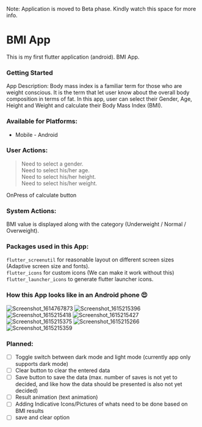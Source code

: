 Note: Application is moved to Beta phase. Kindly watch this space for more info.

# BMI App

This is my first flutter application (android).
BMI App.

### Getting Started

App Description: Body mass index is a familiar term for those who are weight conscious. It is the term that let user know about the overall body composition in terms of fat.
In this app, user can select their Gender, Age, Height and Weight and calculate their Body Mass Index (BMI).</br>

### Available for Platforms:
- Mobile - Android

### User Actions:
> Need to select a gender. </br>
> Need to select his/her age. </br>
> Need to select his/her height. </br>
> Need to select his/her weight. </br>


OnPress of calculate button </br>

### System Actions:
BMI value is displayed along with the category (Underweight / Normal / Overweight).

### Packages used in this App:
`flutter_screenutil` for reasonable layout on different screen sizes (Adaptive screen size and fonts). </br>
`flutter_icons` for custom icons (We can make it work without this) </br>
`flutter_launcher_icons` to generate flutter launcher icons.

### How this App looks like in an Android phone :heart_eyes:
![Screenshot_1614767873](https://user-images.githubusercontent.com/51072726/110341653-94f8bb80-8050-11eb-8904-35bd6eb58439.png)
![Screenshot_1615215396](https://user-images.githubusercontent.com/51072726/110342071-046eab00-8051-11eb-9180-4cbb01f3c3a7.png)
![Screenshot_1615215418](https://user-images.githubusercontent.com/51072726/110342086-07699b80-8051-11eb-9a94-cd9e4c139702.png)
![Screenshot_1615215427](https://user-images.githubusercontent.com/51072726/110342104-0b95b900-8051-11eb-958e-d2e61ada9e1c.png)
![Screenshot_1615215375](https://user-images.githubusercontent.com/51072726/110342115-0fc1d680-8051-11eb-8705-ea37649fea08.png)
![Screenshot_1615215266](https://user-images.githubusercontent.com/51072726/110342133-13555d80-8051-11eb-9248-472a9b6d7a66.png)
![Screenshot_1615215359](https://user-images.githubusercontent.com/51072726/110342143-16504e00-8051-11eb-90ce-6bbe7926772e.png)


### Planned:

- [ ] Toggle switch between dark mode and light mode (currently app only supports dark mode) </br>
- [ ] Clear button to clear the entered data </br>
- [ ] Save button to save the data (max. number of saves is not yet to decided, and like how the data should be presented is also not yet decided) </br>
- [ ] Result animation (text animation) </br>
- [ ] Adding Indicative Icons/Pictures of whats need to be done based on BMI results </br>
- [ ] save and clear option

